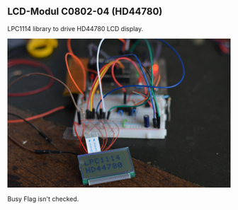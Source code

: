 ## LCD-Modul C0802-04 (HD44780)
LPC1114 library to drive HD44780 LCD display.

![HD44780](DSC_0208.JPG "HD44780")


Busy Flag isn't checked.
